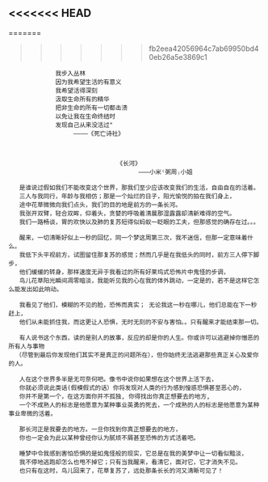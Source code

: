 <<<<<<< HEAD
---
=======
>>>>>>> fb2eea42056964c7ab69950bd40eb26a5e3869c1



                                        

                 我步入丛林
                 因为我希望生活的有意义 
                 我希望活得深刻
                 汲取生命所有的精华
                 把非生命的所有一切都击溃
                 以免让我在生命终结时
                 发现自己从来没活过"
                      ————《死亡诗社》
                      
                      
                      
                                  《长河》
                                        ———小米⁽粥周₎小姐

       是谁说过假如我们不能改变这个世界，那我们至少应该改变我们的生活，自由自在的活着。
       三人与我同行，年龄与我相仿；那是一个灿烂的日子，阳光愉悦的拍在我们身上，
       途中花草微微向我们点头，我们的目的地是前方的一条长河。
       我张开双臂，轻合双眸，仰着头，贪婪的呼吸着清晨那湿露露却清新难得的空气。
       我们一路畅谈，胃的欢快以及肺的复苏短得似蚂蚁一眨眼的工夫，但那感觉的确存在过。。。
       
       醒来，一切清晰好似上一秒的回忆，同一个梦这周第三次，我不迷信，但那一定意味着什么。
       我低下头平视前方，试图留住那复苏的感觉；然而几乎是在我低头的同时，前方三人停下脚步，
       他们缓缓的转身，那样速度无异于我看过的所有好莱坞式恐怖片中鬼怪的步调，
       鸟儿花草阳光瞬间凋零暗淡，我能听见我的心在我的体外跳动，一定是的，若不是这样它怎么能发出如此响动。

       我看见了他们，模糊的不见的脸，恐怖而真实； 无论我这一秒在哪儿，他们总能在下一秒赶上，
       他们从未能抓住我，而这更让人恐惧，无时无刻的不安与害怕。。只有醒来才能结束那一切。

       有人说书这个东西，读的是别人的故事，反应的却是你的人生。你或许可以逃避掉你憎恶的所有人与事物
      （尽管到最后你发现他们其实不是真正的问题所在），但你始终无法逃避那些真正关心及爱你的人。

       人在这个世界多半是无可奈何吧。像书中说你如果想在这个世界上活下去，
       你就必须说此类话(假模假式的话）你将发现对人类的行为感到惶惑恐惧甚至恶心的，
       你并不是第一个，在这方面你并不孤独, 你得找出你真正想要去的地方,
       一个不成熟人的标志是他愿意为某种事业英勇的死去，一个成熟的人的标志是他愿意为某种事业卑微的活着。

       那长河正是我要去的地方。一旦你找到你真正想要去的地方，
       你也一定会为此以某种曾经你认为腻烦不屑甚至恐怖的方式活着吧。

       睡梦中令我感到害怕恐惧的是如鬼怪般的现实，它总是在我的美梦中让一切看似黯淡，
       我不停地逃跑却怎么也甩不掉它；只有当我醒来，看清它，面对它，它才消失不见。
       也只有在这时，鸟儿回来了，花草复苏了，远处那条长长的河又清晰可见了！



